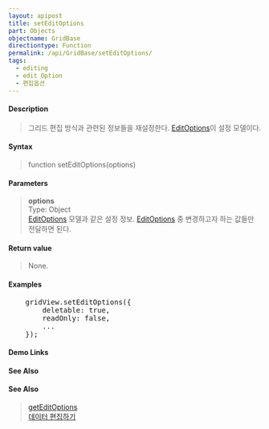 ```yaml
---
layout: apipost
title: setEditOptions
part: Objects
objectname: GridBase
directiontype: Function
permalink: /api/GridBase/setEditOptions/
tags:
  - editing
  - edit Option
  - 편집옵션
---
```



#### Description

> 그리드 편집 방식과 관련된 정보들을 재설정한다. [EditOptions](/api/types/EditOptions/)이 설정 모델이다.

#### Syntax

> function setEditOptions(options)

#### Parameters

> **options**  
> Type: Object  
> [EditOptions](/api/types/EditOptions/) 모델과 같은 설정 정보. [EditOptions](/api/types/EditOptions/) 중 변경하고자 하는 값들만 전달하면 된다.    

#### Return value

> None.

#### Examples 

<pre class="prettyprint">
    gridView.setEditOptions({
        deletable: true,
        readOnly: false,
        ...
    });
</pre>

#### Demo Links
#### See Also

#### See Also
> [getEditOptions](/api/GridBase/getEditOptions)  
> [데이터 편집하기](/tutorial/a23/)